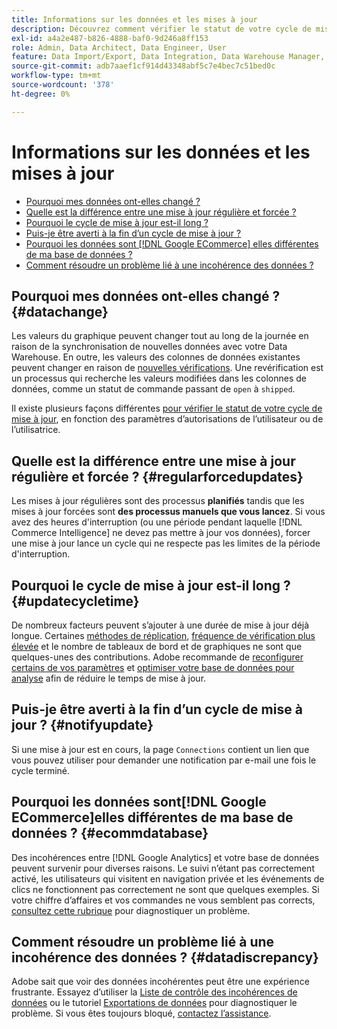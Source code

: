 ```yaml
---
title: Informations sur les données et les mises à jour
description: Découvrez comment vérifier le statut de votre cycle de mise à jour.
exl-id: a4a2e487-b826-4888-baf0-9d246a8ff153
role: Admin, Data Architect, Data Engineer, User
feature: Data Import/Export, Data Integration, Data Warehouse Manager, Commerce Tables
source-git-commit: adb7aaef1cf914d43348abf5c7e4bec7c51bed0c
workflow-type: tm+mt
source-wordcount: '378'
ht-degree: 0%

---
```


# Informations sur les données et les mises à jour

* [Pourquoi mes données ont-elles changé ?](#datachange)
* [Quelle est la différence entre une mise à jour régulière et forcée ?](#regularforcedupdates)
* [Pourquoi le cycle de mise à jour est-il long ?](#updatecycletime)
* [Puis-je être averti à la fin d’un cycle de mise à jour ?](#notifyupdate)
* [Pourquoi les données sont [!DNL Google ECommerce] elles différentes de ma base de données ?](#ecommdatabase)
* [Comment résoudre un problème lié à une incohérence des données ?](#datadiscrepancy)

## Pourquoi mes données ont-elles changé ? {#datachange}

Les valeurs du graphique peuvent changer tout au long de la journée en raison de la synchronisation de nouvelles données avec votre Data Warehouse. En outre, les valeurs des colonnes de données existantes peuvent changer en raison de [nouvelles vérifications](../data-warehouse-mgr/cfg-data-rechecks.md). Une revérification est un processus qui recherche les valeurs modifiées dans les colonnes de données, comme un statut de commande passant de `open` à `shipped`.

Il existe plusieurs façons différentes [pour vérifier le statut de votre cycle de mise à jour](../../best-practices/check-update-cycle.md), en fonction des paramètres d’autorisations de l’utilisateur ou de l’utilisatrice.

## Quelle est la différence entre une mise à jour régulière et forcée ? {#regularforcedupdates}

Les mises à jour régulières sont des processus **planifiés** tandis que les mises à jour forcées sont **des processus manuels que vous lancez**. Si vous avez des heures d&#39;interruption (ou une période pendant laquelle [!DNL Commerce Intelligence] ne devez pas mettre à jour vos données), forcer une mise à jour lance un cycle qui ne respecte pas les limites de la période d&#39;interruption.

## Pourquoi le cycle de mise à jour est-il long ? {#updatecycletime}

De nombreux facteurs peuvent s’ajouter à une durée de mise à jour déjà longue. Certaines [méthodes de réplication](../data-warehouse-mgr/cfg-replication-methods.md), [fréquence de vérification plus élevée](../data-warehouse-mgr/cfg-data-rechecks.md) et le nombre de tableaux de bord et de graphiques ne sont que quelques-unes des contributions. Adobe recommande de [reconfigurer certains de vos paramètres](../../best-practices/reduce-update-cycle-time.md) et [optimiser votre base de données pour analyse](../../best-practices/opt-db-analysis.md) afin de réduire le temps de mise à jour.

## Puis-je être averti à la fin d’un cycle de mise à jour ? {#notifyupdate}

Si une mise à jour est en cours, la page `Connections` contient un lien que vous pouvez utiliser pour demander une notification par e-mail une fois le cycle terminé.

## Pourquoi les données sont[!DNL Google ECommerce]elles différentes de ma base de données ? {#ecommdatabase}

Des incohérences entre [!DNL Google Analytics] et votre base de données peuvent survenir pour diverses raisons. Le suivi n’étant pas correctement activé, les utilisateurs qui visitent en navigation privée et les événements de clics ne fonctionnent pas correctement ne sont que quelques exemples. Si votre chiffre d’affaires et vos commandes ne vous semblent pas corrects, [consultez cette rubrique](https://experienceleague.adobe.com/docs/commerce-knowledge-base/kb/troubleshooting/miscellaneous/diagnosing-google-ecommerce-revenue-discrepancies.html) pour diagnostiquer un problème.

## Comment résoudre un problème lié à une incohérence des données ? {#datadiscrepancy}

Adobe sait que voir des données incohérentes peut être une expérience frustrante. Essayez d’utiliser la [Liste de contrôle des incohérences de données](https://experienceleague.adobe.com/docs/commerce-knowledge-base/kb/troubleshooting/miscellaneous/diagnosing-a-data-discrepancy.html) ou le tutoriel [Exportations de données](https://experienceleague.adobe.com/docs/commerce-knowledge-base/kb/troubleshooting/miscellaneous/using-data-exports-to-pinpoint-discrepancies.html) pour diagnostiquer le problème. Si vous êtes toujours bloqué, [contactez l’assistance](https://experienceleague.adobe.com/docs/commerce-knowledge-base/kb/troubleshooting/miscellaneous/mbi-service-policies.html).
